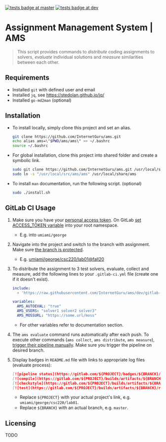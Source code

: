 
[![tests badge at master](https://github.com/InternetGuru/ams/workflows/tests/badge.svg?branch=master)](https://github.com/InternetGuru/ams/actions?query=branch%3Amaster)
[![tests badge at dev](https://github.com/InternetGuru/ams/workflows/tests/badge.svg?branch=dev)](https://github.com/InternetGuru/ams/actions?query=branch%3Adev)

# Assignment Management System | AMS

> This script provides commands to _distribute_ coding assignments to solvers, _evaluate_ individual solutions and _measure_ similarities between each other.

## Requirements

* Installed `git` with defined user and email
* Installed `jq`, see https://stedolan.github.io/jq/
* Installed `go-md2man` (optional)

## Installation

- To install locally, simply clone this project and set an alias.

   ```sh
   git clone https://github.com/InternetGuru/ams.git
   echo alias ams=\"$PWD/ams/ams\" >> ~/.bashrc
   source ~/.bashrc
   ```

- For global installation, clone this project into shared folder and create a symbolic link.

   ```sh
   sudo git clone https://github.com/InternetGuru/ams.git /usr/local/src
   sudo ln -s "/usr/local/src/ams/ams" /usr/local/share/ams
   ```

- To install `man` documentation, run the following script. (optional)
   ```sh
   sudo ./install.sh
   ```

## GitLab CI Usage

1. Make sure you have your [personal access token](https://docs.gitlab.com/ee/user/profile/personal_access_tokens.html#creating-a-personal-access-token). On GitLab [set ACCESS_TOKEN variable](https://docs.gitlab.com/ee/ci/variables/#create-a-custom-variable-in-the-ui) into your root namespace.

   - E.g. into `umiami/george`

1. Navigate into the project and switch to the branch with assignment. Make sure [the branch is protected](https://docs.gitlab.com/ee/user/project/protected_branches.html).

   - E.g. [umiami/george/csc220/lab01@fall20](https://gitlab.com/umiami/george/csc220/lab01/-/tree/fall20)

1. To distribute the assignment to 3 test solvers, evaluate, collect and measure, add the following lines to your `.gitlab-ci.yml` file (create one if it doesn't exist).

   ```yaml
   include:
     - 'https://raw.githubusercontent.com/InternetGuru/ams/dev/gitlab-stages.yml'

   variables:
     AMS_AUTOEVAL: "true"
     AMS_USERS: "solver1 solver2 solver3"
     AMS_MOSSURL: "https://some.url/moss"
   ```
   - For other variables refer to documentation section.

1. The `ams evaluate` command runs automatically after each push. To execute other commands (`ams collect`, `ams distribute`, `ams measure`), [trigger their pipeline manually](https://docs.gitlab.com/ee/ci/pipelines/#run-a-pipeline-manually). Make sure you trigger the pipeline on desired branch.

1. Display badges in `README.md` file with links to appropriate log files (evaluate process):

   ```markdown
   [![pipeline status](https://gitlab.com/${PROJECT}/badges/${BRANCH}/pipeline.svg)](https://gitlab.com/${PROJECT}/-/pipelines?ref=${BRANCH})
   [![compile](https://gitlab.com/${PROJECT}/builds/artifacts/${BRANCH}/raw/.results/compile.svg?job=evaluate)](https://gitlab.com/${PROJECT}/-/jobs/artifacts/${BRANCH}/file/.results/compile.log?job=evaluate)
   [![checkstyle](https://gitlab.com/${PROJECT}/builds/artifacts/${BRANCH}/raw/.results/checkstyle.svg?job=evaluate)](https://gitlab.com/${PROJECT}/-/jobs/artifacts/${BRANCH}/file/.results/checkstyle.log?job=evaluate)
   [![test](https://gitlab.com/${PROJECT}/builds/artifacts/${BRANCH}/raw/.results/test.svg?job=evaluate)](https://gitlab.com/${PROJECT}/-/jobs/artifacts/${BRANCH}/file/.results/test.log?job=evaluate)
   ```

   - Replace `${PROJECT}` with your actual project's link, e.g. `umiami/george/csc220/lab01`.
   - Replace `${BRANCH}` with an actual branch, e.g. `master`.

## Licensing

TODO
